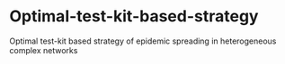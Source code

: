 # Optimal-test-kit-based-strategy
Optimal test-kit based strategy of epidemic spreading in heterogeneous   complex networks
